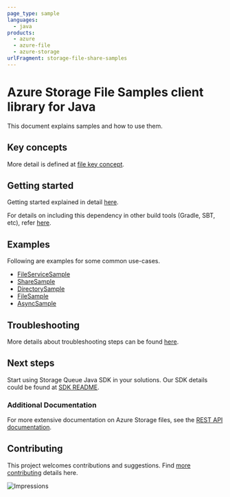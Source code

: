 ```yaml
---
page_type: sample
languages:
  - java
products:
  - azure
  - azure-file
  - azure-storage
urlFragment: storage-file-share-samples
---
```


# Azure Storage File Samples client library for Java
This document explains samples and how to use them.

## Key concepts
More detail is defined at [file key concept][file_key_concept].

## Getting started
Getting started explained in detail [here][SDK_README_GETTING_STARTED].

For details on including this dependency in other build tools (Gradle, SBT, etc), refer [here](https://search.maven.org/artifact/com.azure/azure-core).

## Examples
Following are examples for some common use-cases.

- [FileServiceSample][samples_file_service]
- [ShareSample][samples_share]
- [DirectorySample][samples_directory]
- [FileSample][samples_file]
- [AsyncSample][samples_async]


## Troubleshooting
More details about troubleshooting steps can be found [here][SDK_README_TROUBLESHOOTING].

## Next steps
Start using Storage Queue Java SDK in your solutions. Our SDK details could be found at [SDK README][SDK_README]. 

###  Additional Documentation
For more extensive documentation on Azure Storage files, see the [REST API documentation][storage_file_rest].

## Contributing
This project welcomes contributions and suggestions. Find [more contributing][SDK_README_CONTRIBUTING] details here.

<!-- LINKS -->
[SDK_README]: https://github.com/Azure/azure-sdk-for-java/blob/master/sdk/storage/azure-storage-file-share/README.md
[SDK_README_GETTING_STARTED]: https://github.com/Azure/azure-sdk-for-java/blob/master/sdk/storage/azure-storage-file-share/README.md#getting-started
[SDK_README_CONTRIBUTING]: https://github.com/Azure/azure-sdk-for-java/blob/master/sdk/storage/azure-storage-file-share/README.md#contributing
[samples_file_service]: https://github.com/Azure/azure-sdk-for-java/blob/master/sdk/storage/azure-storage-file-share/src/samples/java/com/azure/storage/file/share/ShareServiceSample.java
[samples_share]: https://github.com/Azure/azure-sdk-for-java/blob/master/sdk/storage/azure-storage-file-share/src/samples/java/com/azure/storage/file/share/ShareSample.java
[samples_directory]: https://github.com/Azure/azure-sdk-for-java/blob/master/sdk/storage/azure-storage-file-share/src/samples/java/com/azure/storage/file/share/DirectorySample.java
[samples_file]: https://github.com/Azure/azure-sdk-for-java/blob/master/sdk/storage/azure-storage-file-share/src/samples/java/com/azure/storage/file/share/FileSample.java
[samples_async]: https://github.com/Azure/azure-sdk-for-java/blob/master/sdk/storage/azure-storage-file-share/src/samples/java/com/azure/storage/file/share/AsyncSample.java
[storage_file_rest]: https://docs.microsoft.com/rest/api/storageservices/file-service-rest-api
[error_codes]: https://docs.microsoft.com/rest/api/storageservices/blob-service-error-codes
[file_key_concept]: https://github.com/Azure/azure-sdk-for-java/blob/master/sdk/storage/azure-storage-file-share/README.md#key-concepts
[samples]: java/samples/
[SDK_README_GETTING_STARTDED]: https://github.com/Azure/azure-sdk-for-java/blob/master/sdk/storage/azure-storage-file-share/README.md#getting-started
[SDK_README_TROUBLESHOOTING]: https://github.com/Azure/azure-sdk-for-java/blob/master/sdk/storage/azure-storage-file-share/README.md#troubleshooting

![Impressions](https://azure-sdk-impressions.azurewebsites.net/api/impressions/azure-sdk-for-java%2Fsdk%2Fstorage%2Fazure-storage-file-share%2Fsrc%2Fsamples%2FREADME.png)
